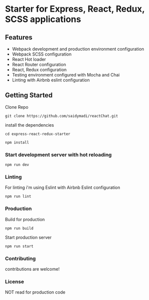 # Starter for Express, React, Redux, SCSS applications

## Features

- Webpack development and production environment configuration
- Webpack SCSS configuration
- React Hot loader
- React Router configuration
- React, Redux configuration
- Testing environment configured with Mocha and Chai
- Linting with Airbnb eslint configuration

## Getting Started

Clone Repo

````
git clone https://github.com/saidymadi/reactChat.git
````

install the dependencies

````
cd express-react-redux-starter 

npm install
````

### Start development server with hot reloading

````
npm run dev
````

### Linting

For linting i'm using Eslint with Airbnb Eslint configuration

````
npm run lint
````

### Production

Build for production

````
npm run build
````

Start production server

````
npm run start
````

### Contributing

contributions are welcome!

### License

NOT read for production code
